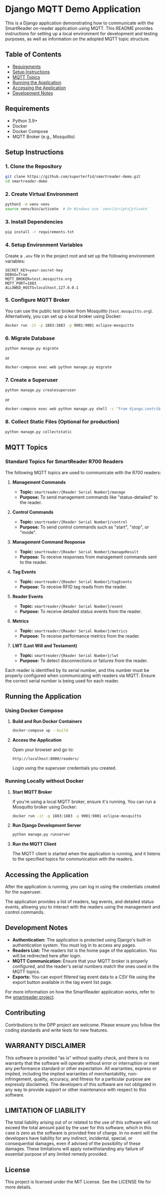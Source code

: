 
# Django MQTT Demo Application

This is a Django application demonstrating how to communicate with the SmartReader on-reader application using MQTT. This README provides instructions for setting up a local environment for development and testing purposes, as well as information on the adopted MQTT topic structure.

## Table of Contents

- [Requirements](#requirements)
- [Setup Instructions](#setup-instructions)
- [MQTT Topics](#mqtt-topics)
- [Running the Application](#running-the-application)
- [Accessing the Application](#accessing-the-application)
- [Development Notes](#development-notes)

## Requirements

- Python 3.9+
- Docker
- Docker Compose
- MQTT Broker (e.g., Mosquitto)

## Setup Instructions

### 1. Clone the Repository

```bash
git clone https://github.com/suporterfid/smartreader-demo.git
cd smartreader-demo
```

### 2. Create Virtual Environment

```bash
python3 -m venv venv
source venv/bin/activate  # On Windows use `venv\Scriptsctivate`
```

### 3. Install Dependencies

```bash
pip install -r requirements.txt
```

### 4. Setup Environment Variables

Create a `.env` file in the project root and set up the following environment variables:

```env
SECRET_KEY=your-secret-key
DEBUG=True
MQTT_BROKER=test.mosquitto.org
MQTT_PORT=1883
ALLOWED_HOSTS=localhost,127.0.0.1
```

### 5. Configure MQTT Broker

You can use the public test broker from Mosquitto (`test.mosquitto.org`). Alternatively, you can set up a local broker using Docker:

```bash
docker run -it -p 1883:1883 -p 9001:9001 eclipse-mosquitto
```

### 6. Migrate Database

```bash
python manage.py migrate
```
or
```bash
docker-compose exec web python manage.py migrate
```


### 7. Create a Superuser

```bash
python manage.py createsuperuser
```
or
```bash
docker-compose exec web python manage.py shell -c "from django.contrib.auth.models import User; User.objects.create_superuser('$superuser', '$email', '$password')"
```

### 8. Collect Static Files (Optional for production)

```bash
python manage.py collectstatic
```

## MQTT Topics

### Standard Topics for SmartReader R700 Readers

The following MQTT topics are used to communicate with the R700 readers:

1. **Management Commands**
   - **Topic:** `smartreader/{Reader Serial Number}/manage`
   - **Purpose:** To send management commands like "status-detailed" to the reader.

2. **Control Commands**
   - **Topic:** `smartreader/{Reader Serial Number}/control`
   - **Purpose:** To send control commands such as "start", "stop", or "mode".

3. **Management Command Response**
   - **Topic:** `smartreader/{Reader Serial Number}/manageResult`
   - **Purpose:** To receive responses from management commands sent to the reader.

4. **Tag Events**
   - **Topic:** `smartreader/{Reader Serial Number}/tagEvents`
   - **Purpose:** To receive RFID tag reads from the reader.

5. **Reader Events**
   - **Topic:** `smartreader/{Reader Serial Number}/event`
   - **Purpose:** To receive detailed status events from the reader.

6. **Metrics**
   - **Topic:** `smartreader/{Reader Serial Number}/metrics`
   - **Purpose:** To receive performance metrics from the reader.

7. **LWT (Last Will and Testament)**
   - **Topic:** `smartreader/{Reader Serial Number}/lwt`
   - **Purpose:** To detect disconnections or failures from the reader.

Each reader is identified by its serial number, and this number must be properly configured when communicating with readers via MQTT. Ensure the correct serial number is being used for each reader.

## Running the Application

### Using Docker Compose

1. **Build and Run Docker Containers**

   ```bash
   docker-compose up --build
   ```

2. **Access the Application**

   Open your browser and go to:

   ```
   http://localhost:8000/readers/
   ```

   Login using the superuser credentials you created.

### Running Locally without Docker

1. **Start MQTT Broker**

   If you're using a local MQTT broker, ensure it's running. You can run a Mosquitto broker using Docker:

   ```bash
   docker run -it -p 1883:1883 -p 9001:9001 eclipse-mosquitto
   ```

2. **Run Django Development Server**

   ```bash
   python manage.py runserver
   ```

3. **Run the MQTT Client**

   The MQTT client is started when the application is running, and it listens to the specified topics for communication with the readers.

## Accessing the Application

After the application is running, you can log in using the credentials created for the superuser.

The application provides a list of readers, tag events, and detailed status events, allowing you to interact with the readers using the management and control commands.

## Development Notes

- **Authentication:** The application is protected using Django's built-in authentication system. You must log in to access any pages.
- **Readers List:** The readers list is the home page of the application. You will be redirected here after login.
- **MQTT Communication:** Ensure that your MQTT broker is properly configured, and the reader's serial numbers match the ones used in the MQTT topics.
- **Exports:** You can export filtered tag event data to a CSV file using the export button available in the tag event list page.
  
For more information on how the SmartReader application works, refer to the [smartreader project](https://suporte-rfid-organization.gitbook.io/smartreader-doc).

## Contributing

Contributions to the DPP project are welcome. Please ensure you follow the coding standards and write tests for new features.

## WARRANTY DISCLAIMER

This software is provided “as is” without quality check, and there is no warranty that the software will operate without error or interruption or meet any performance standard or other expectation. All warranties, express or implied, including the implied warranties of merchantability, non-infringement, quality, accuracy, and fitness for a particular purpose are expressly disclaimed. The developers of this software are not obligated in any way to provide support or other maintenance with respect to this software.

## LIMITATION OF LIABILITY

The total liability arising out of or related to the use of this software will not exceed the total amount paid by the user for this software, which in this case is zero as the software is provided free of charge. In no event will the developers have liability for any indirect, incidental, special, or consequential damages, even if advised of the possibility of these damages. These limitations will apply notwithstanding any failure of essential purpose of any limited remedy provided.

## License

This project is licensed under the MIT License. See the LICENSE file for more details.
